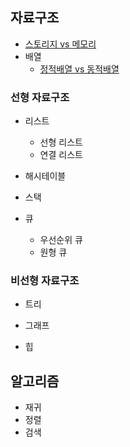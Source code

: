 ## 자료구조

* [스토리지 vs 메모리](https://github.com/JIKMAN/Algorithm/blob/master/Data-Structure.md)
* 배열
    * [정적배열 vs 동적배열](https://github.com/JIKMAN/Algorithm/blob/master/Data-Structure.md)
### 선형 자료구조

* 리스트
    * 선형 리스트
    * 연결 리스트
* 해시테이블
    
* 스택


* 큐
    * 우선순위 큐
    * 원형 큐



### 비선형 자료구조

* 트리

* 그래프

* 힙

## 알고리즘
* 재귀
* 정렬
* 검색